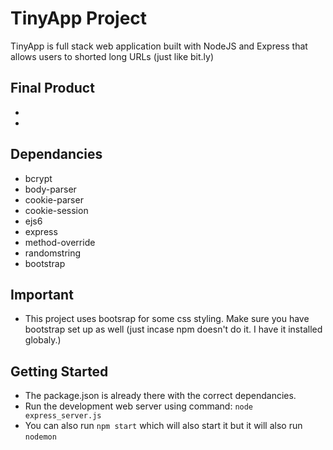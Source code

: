 # TinyApp Project

TinyApp is full stack web application built with NodeJS and Express that allows users to shorted long URLs (just like bit.ly)

## Final Product

-
-

## Dependancies

- bcrypt
- body-parser
- cookie-parser
- cookie-session
- ejs6
- express
- method-override
- randomstring
- bootstrap

## Important
- This project uses bootsrap for some css styling. Make sure you have bootstrap set up as well (just incase npm doesn't do it. I have it installed globaly.)

## Getting Started

- The package.json is already there with the correct dependancies.
- Run the development web server using command: `node express_server.js`
- You can also run `npm start` which will also start it but it will also run `nodemon`

